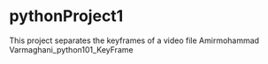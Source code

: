 # pythonProject1
This project separates the keyframes of a video file
Amirmohammad Varmaghani_python101_KeyFrame
